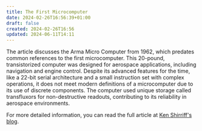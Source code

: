 ```yaml
---
title: The First Microcomputer
date: 2024-02-26T16:56:39+01:00
draft: false
created: 2024-02-26T16:56
updated: 2024-06-11T14:11
---
```


The article discusses the Arma Micro Computer from 1962, which predates common references to the first microcomputer. This 20-pound, transistorized computer was designed for aerospace applications, including navigation and engine control. Despite its advanced features for the time, like a 22-bit serial architecture and a small instruction set with complex operations, it does not meet modern definitions of a microcomputer due to its use of discrete components. The computer used unique storage called transfluxors for non-destructive readouts, contributing to its reliability in aerospace environments.

For more detailed information, you can read the full article at [Ken Shirriff's blog](https://www.righto.com/2024/02/the-first-microcomputer-transfluxor.html).